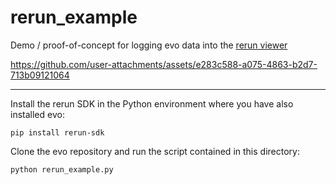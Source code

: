 # rerun_example

Demo / proof-of-concept for logging evo data into the [rerun viewer](https://github.com/rerun-io/rerun)

https://github.com/user-attachments/assets/e283c588-a075-4863-b2d7-713b09121064

---

Install the rerun SDK in the Python environment where you have also installed evo:
```
pip install rerun-sdk
```

Clone the evo repository and run the script contained in this directory:
```
python rerun_example.py
```
